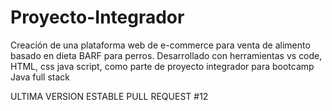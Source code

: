 # Proyecto-Integrador
Creación de una plataforma web de e-commerce para venta de alimento basado en  dieta BARF para perros. Desarrollado con herramientas vs code, HTML, css java script, como parte de proyecto integrador para bootcamp Java full stack

ULTIMA VERSION ESTABLE PULL REQUEST #12